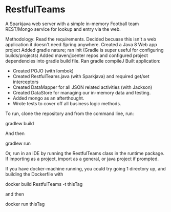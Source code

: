 # RestfulTeams

A Sparkjava web server with a simple in-memory Football team REST/Mongo service for lookup and entry via the web.

Methodology:
Read the requirements. Decided becuase this isn't a web application it doesn't need Spring anywhere.
Created a Java 8 Web app project
Added gradle nature; ran init (Gradle is super useful for configuring builds/projects)
Added maven/jcenter repos and configured project dependencies into gradle build file.
Ran gradle compileJ
Built application:
  - Created POJO (with lombok)
  - Created RestfulTeams.java (with Sparkjava) and required get/set interceptors
  - Created DataMapper for all JSON related activities (with Jackson)
  - Created DataStore for managing our in-memory data and testing.
  - Added mongo as an afterthought.
  - Wrote tests to cover off all business logic methods.

To run, clone the repository and from the command line, run:

gradlew build

And then

gradlew run

Or, run in an IDE by running the RestfulTeams class in the runtime package. If importing as a project, import as a general, or java project if prompted.

If you have docker-machine running, you could try going 1 directory up, and building the Dockerfile with

docker build RestfulTeams -t thisTag

and then

docker run thisTag
